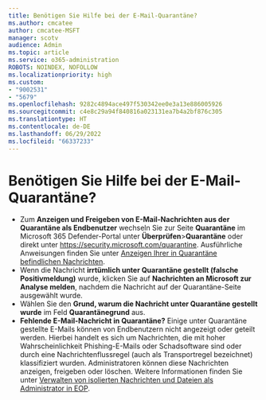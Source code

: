 ```yaml
---
title: Benötigen Sie Hilfe bei der E-Mail-Quarantäne?
ms.author: cmcatee
author: cmcatee-MSFT
manager: scotv
audience: Admin
ms.topic: article
ms.service: o365-administration
ROBOTS: NOINDEX, NOFOLLOW
ms.localizationpriority: high
ms.custom:
- "9002531"
- "5679"
ms.openlocfilehash: 9282c4894ace497f530342ee0e3a13e886005926
ms.sourcegitcommit: c4e8c29a94f840816a023131ea7b4a2bf876c305
ms.translationtype: HT
ms.contentlocale: de-DE
ms.lasthandoff: 06/29/2022
ms.locfileid: "66337233"
---
```

# <a name="need-help-with-email-quarantine"></a>Benötigen Sie Hilfe bei der E-Mail-Quarantäne?

- Zum **Anzeigen und Freigeben von E-Mail-Nachrichten aus der Quarantäne als Endbenutzer** wechseln Sie zur Seite **Quarantäne** im Microsoft 365 Defender-Portal unter **Überprüfen**\>**Quarantäne** oder direkt unter <https://security.microsoft.com/quarantine>. Ausführliche Anweisungen finden Sie unter [Anzeigen Ihrer in Quarantäne befindlichen Nachrichten](https://docs.microsoft.com/microsoft-365/security/office-365-security/find-and-release-quarantined-messages-as-a-user#view-your-quarantined-messages).
- Wenn die Nachricht **irrtümlich unter Quarantäne gestellt (falsche Positivmeldung)** wurde, klicken Sie auf **Nachrichten an Microsoft zur Analyse melden**, nachdem die Nachricht auf der Quarantäne-Seite ausgewählt wurde.
- Wählen Sie den **Grund, warum die Nachricht unter Quarantäne gestellt wurde** im Feld **Quarantänegrund** aus.
- **Fehlende E-Mail-Nachricht in Quarantäne?** Einige unter Quarantäne gestellte E-Mails können von Endbenutzern nicht angezeigt oder geteilt werden. Hierbei handelt es sich um Nachrichten, die mit hoher Wahrscheinlichkeit Phishing-E-Mails oder Schadsoftware sind oder durch eine Nachrichtenflussregel (auch als Transportregel bezeichnet) klassifiziert wurden. Administratoren können diese Nachrichten anzeigen, freigeben oder löschen. Weitere Informationen finden Sie unter [Verwalten von isolierten Nachrichten und Dateien als Administrator in EOP](https://docs.microsoft.com/microsoft-365/security/office-365-security/manage-quarantined-messages-and-files).

